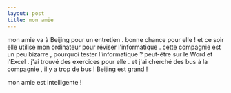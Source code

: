 ```yaml
---
layout: post
title: mon amie
---
```


<p>mon amie va à Beijing pour un entretien . bonne chance pour elle ! et ce soir elle utilise mon ordinateur pour réviser l&#39;informatique . cette compagnie est un peu bizarre , pourquoi tester l&#39;informatique ? peut-être sur le Word et l&#39;Excel . j&#39;ai trouvé des exercices pour elle . et j&#39;ai cherché des bus à la compagnie , il y a trop de bus ! Beijing est grand ! </p>
<p>mon amie est intelligente !</p>
<p></p>
